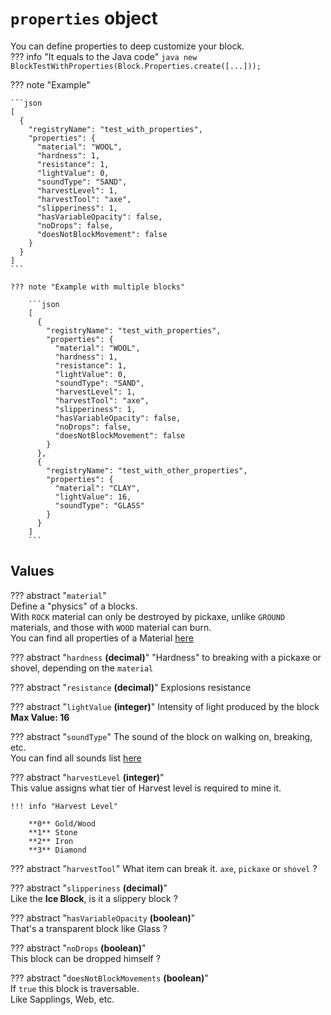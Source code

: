 # `properties` object

You can define properties to deep customize your block.  
??? info "It equals to the Java code"
    ```java
    new BlockTestWithProperties(Block.Properties.create([...]));
    ```

??? note "Example"

    ```json
    [
      {
        "registryName": "test_with_properties",
        "properties": {
          "material": "WOOL",
          "hardness": 1,
          "resistance": 1,
          "lightValue": 0,
          "soundType": "SAND",
          "harvestLevel": 1,
          "harvestTool": "axe",
          "slipperiness": 1,
          "hasVariableOpacity": false,
          "noDrops": false,
          "doesNotBlockMovement": false
        }
      }
    ]
    ```
    
    ??? note "Example with multiple blocks"
    
        ```json
        [
          {
            "registryName": "test_with_properties",
            "properties": {
              "material": "WOOL",
              "hardness": 1,
              "resistance": 1,
              "lightValue": 0,
              "soundType": "SAND",
              "harvestLevel": 1,
              "harvestTool": "axe",
              "slipperiness": 1,
              "hasVariableOpacity": false,
              "noDrops": false,
              "doesNotBlockMovement": false
            }
          },
          {
            "registryName": "test_with_other_properties",
            "properties": {
              "material": "CLAY",
              "lightValue": 16,
              "soundType": "GLASS"
            }
          }
        ]
        ```

## Values

??? abstract "`material`"  
    Define a "physics" of a blocks.  
    With `ROCK` material can only be destroyed by pickaxe, unlike `GROUND` materials, and those with `WOOD` material can burn.  
    You can find all properties of a Material [here](/syntaxes/materials.md)  

??? abstract "`hardness` **(decimal)**"
    "Hardness" to breaking with a pickaxe or shovel, depending on the `material`  

??? abstract "`resistance` **(decimal)**"
    Explosions resistance

??? abstract "`lightValue` **(integer)**"
    Intensity of light produced by the block  
    **Max Value: 16**  

??? abstract "`soundType`" 
    The sound of the block on walking on, breaking, etc.  
    You can find all sounds list [here](/syntaxes/soundType.md)

??? abstract "`harvestLevel` **(integer)**"  
    This value assigns what tier of Harvest level is required to mine it.
        
    !!! info "Harvest Level"  

        **0** Gold/Wood  
        **1** Stone  
        **2** Iron  
        **3** Diamond        
    
??? abstract "`harvestTool`"
    What item can break it. `axe`, `pickaxe` or `shovel` ?

??? abstract "`slipperiness` **(decimal)**"  
    Like the **Ice Block**, is it a slippery block ?

??? abstract "`hasVariableOpacity` **(boolean)**"  
    That's a transparent block like Glass ?
    
??? abstract "`noDrops` **(boolean)**"  
    This block can be dropped himself ?
    
??? abstract "`doesNotBlockMovements` **(boolean)**"  
    If ``true`` this block is traversable.  
    Like Sapplings, Web, etc.
